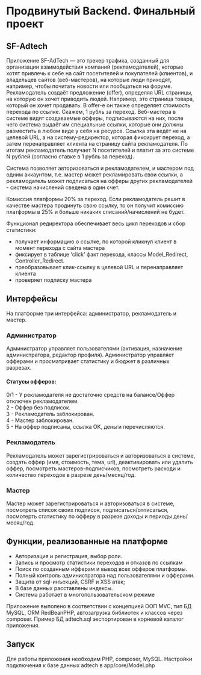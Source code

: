 # Продвинутый Backend. Финальный проект #
## SF-Adtech ##

Приложение SF-AdTech — это трекер трафика, созданный для организации взаимодействия компаний (рекламодателей), которые хотят привлечь к себе на сайт посетителей и покупателей (клиентов), и владельцев сайтов (веб-мастеров), на которые люди приходят, например, чтобы почитать новости или пообщаться на форуме.
Рекламодатель создаёт предложение (offer), определяя URL страницы, на которую он хочет приводить людей. Например, это страница товара, который он хочет продавать. В offer-е он также определяет стоимость перехода по ссылке. Скажем, 1 рубль за переход.
Веб-мастера в системе видят создаваемые офферы, подписываются на них, после чего система выдаёт им специальные ссылки, которые они должны разместить в любом виде у себя на ресурсе. Ссылка эта ведёт не на целевой URL, а на систему-редиректор, которая фиксирует переход, а затем перенаправляет клиента на страницу сайта рекламодателя.
По итогам рекламодатель получает N посетителей и платит за это системе N рублей (согласно ставке в 1 рубль за переход).

Система позволяет авторизоваться и рекламодателем, и мастером под одним аккаунтом, т.е. мастер может рекламировать свои ссылки, а рекламодатель может подписаться на офферы других  рекламодателей - система начислений сведена в один счет.

Комиссия платформы 20% за переход. Если рекламодатель решит в качестве мастера продинуть свою ссылку, то он получит комиссию платформы в 25% и больше никаких списаний/начислений не будет.

Функционал редиректора обеспечивает весь цикл переходов и сбор статистики:
- получает информацию о ссылке, по которой кликнул клиент в момент перехода с сайта мастера
- фиксирует в таблице 'click' факт перехода, классы Model_Redirect, Controller_Redirect.
- преобразовывает клик-ссылку в целевой URL и перенаправляет клиента
- проверяет подписку мастера

## Интерфейсы

На платформе три интерфейса: администратор, рекламодатель и мастер.

### Администратор

Администратор управляет пользователями (активация, назначение администратора, редактор профиля). Администратор управляет офферами и просматривает статистику и бюджет в различных разрезах.

#### Статусы офферов:
0/1 - У рекламодателя не достаточно средств на балансе/Оффер отключен рекламодателем.\
2 - Оффер без подписок.\
3 - Рекламодатель заблокирован.\
4 - Мастер заблокирован.\
5 - На оффер подписаны, ссылка ОК, деньги перечисляются.

### Рекламодатель

Рекламодатель может зарегистрироваться и авторизоваться в системе, создать оффер (имя, стоимость, тема, url), деактивировать или удалить оффер, посмотреть мастеров-подписчиков, посмотреть расходи и количество переходов в разрезе день/месяц/год.

### Мастер

Мастер может зарегистрироваться и авторизоваться в системе, посмотреть список своих подписок, подписаться/отписаться, посмотерть статистику по офферу в разрезе доходы и периоды день/месяц/год.

## Функции, реализованные на платформе

- Авторизация и регистрация, выбор роли.
- Запись и просмотр статистики переходов и отказов по ссылкам
- Поиск по созданным ифферам и вывод всех офферов платформы.
- Полный контроль администратора над пользователями и офферами.
- Защита от sql-инъекций, CSRF и XSS атак;
- В базе данных расставлены индексы.
- Система работает в многопользовательском режиме

Приложение выполено в соответствии с концепцией ООП MVC, тип БД MySQL, ORM RedBeanPHP, автозагрузка библиотек и классов через composer. Пример БД adtech.sql экспортирован в корневой каталог приложения.

## Запуск

Для работы приложения необходим PHP, composer, MySQL. Настройки подключения к базе данных adtech в app/core/Model.php

